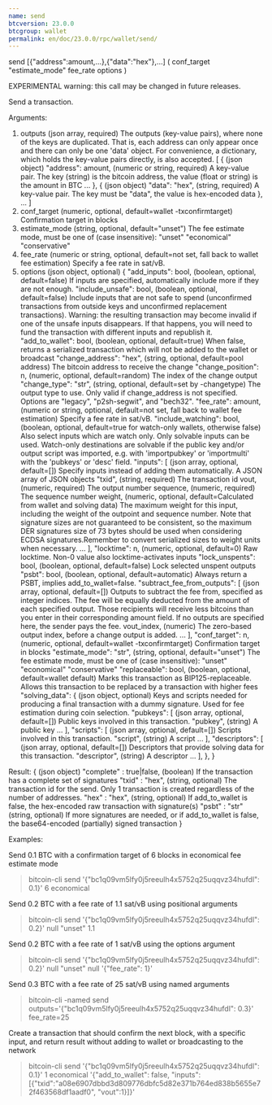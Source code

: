 ```yaml
---
name: send
btcversion: 23.0.0
btcgroup: wallet
permalink: en/doc/23.0.0/rpc/wallet/send/
---
```


send [{"address":amount,...},{"data":"hex"},...] ( conf_target "estimate_mode" fee_rate options )

EXPERIMENTAL warning: this call may be changed in future releases.

Send a transaction.

Arguments:
1. outputs                               (json array, required) The outputs (key-value pairs), where none of the keys are duplicated.
                                         That is, each address can only appear once and there can only be one 'data' object.
                                         For convenience, a dictionary, which holds the key-value pairs directly, is also accepted.
     [
       {                                 (json object)
         "address": amount,              (numeric or string, required) A key-value pair. The key (string) is the bitcoin address, the value (float or string) is the amount in BTC
         ...
       },
       {                                 (json object)
         "data": "hex",                  (string, required) A key-value pair. The key must be "data", the value is hex-encoded data
       },
       ...
     ]
2. conf_target                           (numeric, optional, default=wallet -txconfirmtarget) Confirmation target in blocks
3. estimate_mode                         (string, optional, default="unset") The fee estimate mode, must be one of (case insensitive):
                                         "unset"
                                         "economical"
                                         "conservative"
4. fee_rate                              (numeric or string, optional, default=not set, fall back to wallet fee estimation) Specify a fee rate in sat/vB.
5. options                               (json object, optional)
     {
       "add_inputs": bool,               (boolean, optional, default=false) If inputs are specified, automatically include more if they are not enough.
       "include_unsafe": bool,           (boolean, optional, default=false) Include inputs that are not safe to spend (unconfirmed transactions from outside keys and unconfirmed replacement transactions).
                                         Warning: the resulting transaction may become invalid if one of the unsafe inputs disappears.
                                         If that happens, you will need to fund the transaction with different inputs and republish it.
       "add_to_wallet": bool,            (boolean, optional, default=true) When false, returns a serialized transaction which will not be added to the wallet or broadcast
       "change_address": "hex",          (string, optional, default=pool address) The bitcoin address to receive the change
       "change_position": n,             (numeric, optional, default=random) The index of the change output
       "change_type": "str",             (string, optional, default=set by -changetype) The output type to use. Only valid if change_address is not specified. Options are "legacy", "p2sh-segwit", and "bech32".
       "fee_rate": amount,               (numeric or string, optional, default=not set, fall back to wallet fee estimation) Specify a fee rate in sat/vB.
       "include_watching": bool,         (boolean, optional, default=true for watch-only wallets, otherwise false) Also select inputs which are watch only.
                                         Only solvable inputs can be used. Watch-only destinations are solvable if the public key and/or output script was imported,
                                         e.g. with 'importpubkey' or 'importmulti' with the 'pubkeys' or 'desc' field.
       "inputs": [                       (json array, optional, default=[]) Specify inputs instead of adding them automatically. A JSON array of JSON objects
         "txid",                         (string, required) The transaction id
         vout,                           (numeric, required) The output number
         sequence,                       (numeric, required) The sequence number
         weight,                         (numeric, optional, default=Calculated from wallet and solving data) The maximum weight for this input, including the weight of the outpoint and sequence number. Note that signature sizes are not guaranteed to be consistent, so the maximum DER signatures size of 73 bytes should be used when considering ECDSA signatures.Remember to convert serialized sizes to weight units when necessary.
         ...
       ],
       "locktime": n,                    (numeric, optional, default=0) Raw locktime. Non-0 value also locktime-activates inputs
       "lock_unspents": bool,            (boolean, optional, default=false) Lock selected unspent outputs
       "psbt": bool,                     (boolean, optional, default=automatic) Always return a PSBT, implies add_to_wallet=false.
       "subtract_fee_from_outputs": [    (json array, optional, default=[]) Outputs to subtract the fee from, specified as integer indices.
                                         The fee will be equally deducted from the amount of each specified output.
                                         Those recipients will receive less bitcoins than you enter in their corresponding amount field.
                                         If no outputs are specified here, the sender pays the fee.
         vout_index,                     (numeric) The zero-based output index, before a change output is added.
         ...
       ],
       "conf_target": n,                 (numeric, optional, default=wallet -txconfirmtarget) Confirmation target in blocks
       "estimate_mode": "str",           (string, optional, default="unset") The fee estimate mode, must be one of (case insensitive):
                                         "unset"
                                         "economical"
                                         "conservative"
       "replaceable": bool,              (boolean, optional, default=wallet default) Marks this transaction as BIP125-replaceable.
                                         Allows this transaction to be replaced by a transaction with higher fees
       "solving_data": {                 (json object, optional) Keys and scripts needed for producing a final transaction with a dummy signature.
                                         Used for fee estimation during coin selection.
         "pubkeys": [                    (json array, optional, default=[]) Public keys involved in this transaction.
           "pubkey",                     (string) A public key
           ...
         ],
         "scripts": [                    (json array, optional, default=[]) Scripts involved in this transaction.
           "script",                     (string) A script
           ...
         ],
         "descriptors": [                (json array, optional, default=[]) Descriptors that provide solving data for this transaction.
           "descriptor",                 (string) A descriptor
           ...
         ],
       },
     }

Result:
{                             (json object)
  "complete" : true|false,    (boolean) If the transaction has a complete set of signatures
  "txid" : "hex",             (string, optional) The transaction id for the send. Only 1 transaction is created regardless of the number of addresses.
  "hex" : "hex",              (string, optional) If add_to_wallet is false, the hex-encoded raw transaction with signature(s)
  "psbt" : "str"              (string, optional) If more signatures are needed, or if add_to_wallet is false, the base64-encoded (partially) signed transaction
}

Examples:

Send 0.1 BTC with a confirmation target of 6 blocks in economical fee estimate mode
> bitcoin-cli send '{"bc1q09vm5lfy0j5reeulh4x5752q25uqqvz34hufdl": 0.1}' 6 economical

Send 0.2 BTC with a fee rate of 1.1 sat/vB using positional arguments
> bitcoin-cli send '{"bc1q09vm5lfy0j5reeulh4x5752q25uqqvz34hufdl": 0.2}' null "unset" 1.1

Send 0.2 BTC with a fee rate of 1 sat/vB using the options argument
> bitcoin-cli send '{"bc1q09vm5lfy0j5reeulh4x5752q25uqqvz34hufdl": 0.2}' null "unset" null '{"fee_rate": 1}'

Send 0.3 BTC with a fee rate of 25 sat/vB using named arguments
> bitcoin-cli -named send outputs='{"bc1q09vm5lfy0j5reeulh4x5752q25uqqvz34hufdl": 0.3}' fee_rate=25

Create a transaction that should confirm the next block, with a specific input, and return result without adding to wallet or broadcasting to the network
> bitcoin-cli send '{"bc1q09vm5lfy0j5reeulh4x5752q25uqqvz34hufdl": 0.1}' 1 economical '{"add_to_wallet": false, "inputs": [{"txid":"a08e6907dbbd3d809776dbfc5d82e371b764ed838b5655e72f463568df1aadf0", "vout":1}]}'


